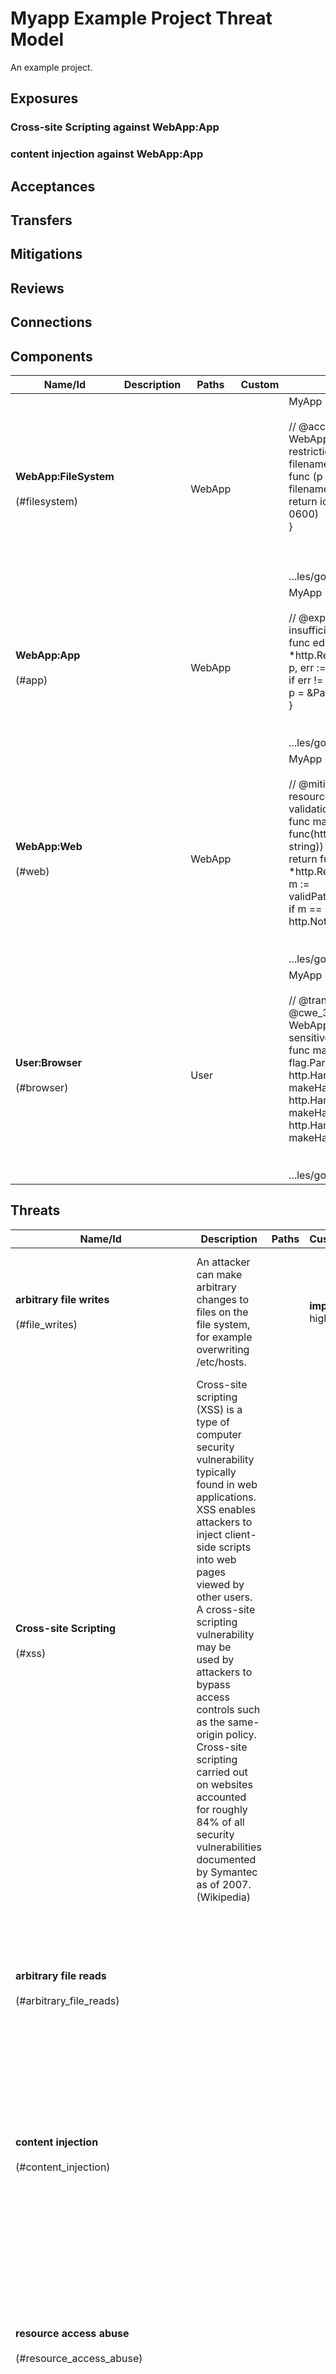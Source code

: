 # Myapp Example Project Threat Model

An example project.

## Exposures

### Cross-site Scripting against WebApp:App

### content injection against WebApp:App

## Acceptances

## Transfers

## Mitigations

## Reviews

## Connections

## Components

| Name/Id | Description | Paths | Custom | Source |
| ------- | ----------- | ----- | ------ | ------ |
| **WebApp:FileSystem**<br><br>(#filesystem) |  |  WebApp<br/>  |  | MyApp Example Project<br><br>// @accepts #file_writes to WebApp:FileSystem with filename restrictions that limit the possible filenames written to by an attacker<br>func (p *Page) save() error {<br>    filename := p.Title + ".txt"<br>    return ioutil.WriteFile(filename, p.Body, 0600)<br>}<br><br><br><br>...les/go_source/simple_web.go:1 |
| **WebApp:App**<br><br>(#app) |  |  WebApp<br/>  |  | MyApp Example Project<br><br>// @exposes WebApp:App to #xss with insufficient input validation<br>func editHandler(w http.ResponseWriter, r *http.Request, title string) {<br>    p, err := loadPage(title)<br>    if err != nil {<br>        p = &Page{Title: title}<br>    }<br><br><br>...les/go_source/simple_web.go:1 |
| **WebApp:Web**<br><br>(#web) |  |  WebApp<br/>  |  | MyApp Example Project<br><br>// @mitigates WebApp:Web against resource access abuse with basic input validation<br>func makeHandler(fn func(http.ResponseWriter, *http.Request, string)) http.HandlerFunc {<br>    return func(w http.ResponseWriter, r *http.Request) {<br>        m := validPath.FindStringSubmatch(r.URL.Path)<br>        if m == nil {<br>            http.NotFound(w, r)<br><br><br>...les/go_source/simple_web.go:1 |
| **User:Browser**<br><br>(#browser) |  |  User<br/>  |  | MyApp Example Project<br><br>// @transfers @cwe_319_cleartext_transmission from WebApp:Web to User:Browser with non-sensitive information<br>func main() {<br>    flag.Parse()<br>    http.HandleFunc("/view/", makeHandler(viewHandler))<br>    http.HandleFunc("/edit/", makeHandler(editHandler))<br>    http.HandleFunc("/save/", makeHandler(saveHandler))<br><br><br>...les/go_source/simple_web.go:1 |

## Threats

| Name/Id | Description | Paths | Custom | Source |
| ------- | ----------- | ----- | ------ | ------ |
| **arbitrary file writes**<br><br>(#file_writes) | An attacker can make arbitrary changes to files on the file system, for example overwriting /etc/hosts. |  | **impact**: high<br> | MyApp Example Project<br><br><br>package main<br><br>import (<br>    "flag"<br><br><br>...les/go_source/simple_web.go:5 |
| **Cross-site Scripting**<br><br>(#xss) | Cross-site scripting (XSS) is a type of computer security vulnerability typically found in web applications. XSS enables <br>attackers to inject client-side scripts into web pages viewed by other users. A cross-site scripting vulnerability may be <br>used by attackers to bypass access controls such as the same-origin policy. Cross-site scripting carried out on websites <br>accounted for roughly 84% of all security vulnerabilities documented by Symantec as of 2007. (Wikipedia) |  |  | MyApp Example Project<br><br><br>package main<br><br>import (<br>    "flag"<br><br><br>...les/go_source/simple_web.go:5 |
| **arbitrary file reads**<br><br>(#arbitrary_file_reads) |  |  |  | MyApp Example Project<br><br>// @accepts arbitrary file reads to WebApp:FileSystem with filename restrictions<br>func loadPage(title string) (*Page, error) {<br>    filename := title + ".txt"<br>    body, err := ioutil.ReadFile(filename)<br>    if err != nil {<br>        return nil, err<br><br><br>...les/go_source/simple_web.go:1 |
| **content injection**<br><br>(#content_injection) |  |  |  | MyApp Example Project<br><br>// @exposes WebApp:App to content injection with insufficient input validation<br>func saveHandler(w http.ResponseWriter, r *http.Request, title string) {<br>    body := r.FormValue("body")<br>    p := &Page{Title: title, Body: []byte(body)}<br>    err := p.save()<br>    if err != nil {<br><br><br>...les/go_source/simple_web.go:1 |
| **resource access abuse**<br><br>(#resource_access_abuse) |  |  |  | MyApp Example Project<br><br>// @mitigates WebApp:Web against resource access abuse with basic input validation<br>func makeHandler(fn func(http.ResponseWriter, *http.Request, string)) http.HandlerFunc {<br>    return func(w http.ResponseWriter, r *http.Request) {<br>        m := validPath.FindStringSubmatch(r.URL.Path)<br>        if m == nil {<br>            http.NotFound(w, r)<br><br><br>...les/go_source/simple_web.go:1 |
| **privilege escalation**<br><br>(#privilege_escalation) |  |  |  | MyApp Example Project<br><br>// @mitigates WebApp:Web against privilege escalation with non-privileged port<br>func main() {<br>    flag.Parse()<br>    http.HandleFunc("/view/", makeHandler(viewHandler))<br>    http.HandleFunc("/edit/", makeHandler(editHandler))<br>    http.HandleFunc("/save/", makeHandler(saveHandler))<br><br><br>...les/go_source/simple_web.go:1 |
| **@cwe_319_cleartext_transmission**<br><br>(#cwe_319_cleartext_transmission) |  |  |  | MyApp Example Project<br><br>// @transfers @cwe_319_cleartext_transmission from WebApp:Web to User:Browser with non-sensitive information<br>func main() {<br>    flag.Parse()<br>    http.HandleFunc("/view/", makeHandler(viewHandler))<br>    http.HandleFunc("/edit/", makeHandler(editHandler))<br>    http.HandleFunc("/save/", makeHandler(saveHandler))<br><br><br>...les/go_source/simple_web.go:1 |
| **An example library threat**<br><br>(#an_example_library_threat) | Must fill this in a bit I think |  | **impact**: high<br> | CWE Threat Library<br><br><br><br>./cwe.threatspec.txt:5 |
| **Another library threat**<br><br>(#another_library_threat) | Just for good measure |  | **impact**: low<br> | CWE Threat Library<br><br><br><br>./cwe.threatspec.txt:5 |

## Controls

| Name/Id | Description | Paths | Custom | Source |
| ------- | ----------- | ----- | ------ | ------ |
| **basic input validation**<br><br>(#basic_input_validation) |  |  |  | MyApp Example Project<br><br>// @mitigates WebApp:Web against resource access abuse with basic input validation<br>func makeHandler(fn func(http.ResponseWriter, *http.Request, string)) http.HandlerFunc {<br>    return func(w http.ResponseWriter, r *http.Request) {<br>        m := validPath.FindStringSubmatch(r.URL.Path)<br>        if m == nil {<br>            http.NotFound(w, r)<br><br><br>...les/go_source/simple_web.go:1 |
| **non-privileged port**<br><br>(#nonprivileged_port) |  |  |  | MyApp Example Project<br><br>// @mitigates WebApp:Web against privilege escalation with non-privileged port<br>func main() {<br>    flag.Parse()<br>    http.HandleFunc("/view/", makeHandler(viewHandler))<br>    http.HandleFunc("/edit/", makeHandler(editHandler))<br>    http.HandleFunc("/save/", makeHandler(saveHandler))<br><br><br>...les/go_source/simple_web.go:1 |



